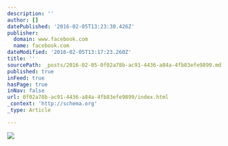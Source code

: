 ```yaml
---
description: ''
author: []
datePublished: '2016-02-05T13:23:30.426Z'
publisher:
  domain: www.facebook.com
  name: facebook.com
dateModified: '2016-02-05T13:17:23.260Z'
title: ''
sourcePath: _posts/2016-02-05-0f02a78b-ac91-4436-a84a-4fb83efe9899.md
published: true
inFeed: true
hasPage: true
inNav: false
url: 0f02a78b-ac91-4436-a84a-4fb83efe9899/index.html
_context: 'http://schema.org'
_type: Article

---
```

![](https://scontent-lga3-1.xx.fbcdn.net/hphotos-xap1/v/t1.0-9/14406_108147162681931_1892385343_n.jpg?oh=5d882f1341a6f96121685895b190d590&oe=573EB81D)